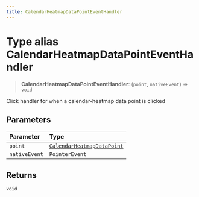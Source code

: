 ```yaml
---
title: CalendarHeatmapDataPointEventHandler
---
```


# Type alias CalendarHeatmapDataPointEventHandler <Badge type="alpha" text="Alpha" />

> **CalendarHeatmapDataPointEventHandler**: (`point`, `nativeEvent`) => `void`

Click handler for when a calendar-heatmap data point is clicked

## Parameters

| Parameter | Type |
| :------ | :------ |
| `point` | [`CalendarHeatmapDataPoint`](type-alias.CalendarHeatmapDataPoint.md) |
| `nativeEvent` | `PointerEvent` |

## Returns

`void`
